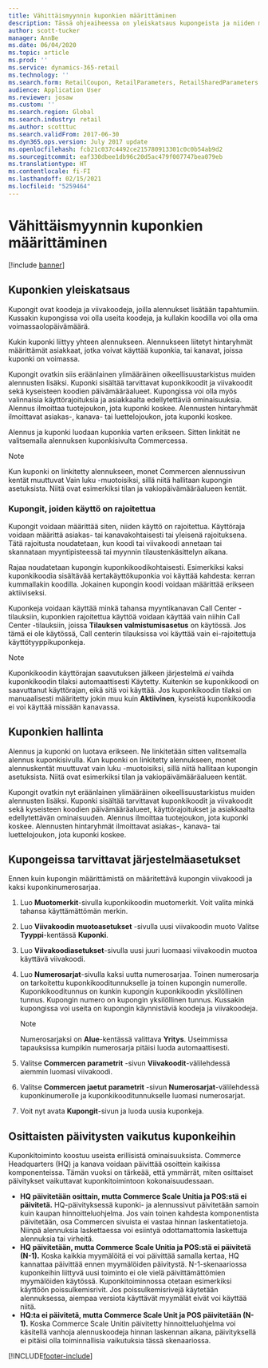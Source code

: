 ```yaml
---
title: Vähittäismyynnin kuponkien määrittäminen
description: Tässä ohjeaiheessa on yleiskatsaus kupongeista ja niiden määrittämisestä.
author: scott-tucker
manager: AnnBe
ms.date: 06/04/2020
ms.topic: article
ms.prod: ''
ms.service: dynamics-365-retail
ms.technology: ''
ms.search.form: RetailCoupon, RetailParameters, RetailSharedParameters
audience: Application User
ms.reviewer: josaw
ms.custom: ''
ms.search.region: Global
ms.search.industry: retail
ms.author: scotttuc
ms.search.validFrom: 2017-06-30
ms.dyn365.ops.version: July 2017 update
ms.openlocfilehash: fcb21c037c4492ce215780913301c0c0b54ab9d2
ms.sourcegitcommit: eaf330dbee1db96c20d5ac479f007747bea079eb
ms.translationtype: HT
ms.contentlocale: fi-FI
ms.lasthandoff: 02/15/2021
ms.locfileid: "5259464"
---
```

# <a name="set-up-coupons-for-retail-sales"></a>Vähittäismyynnin kuponkien määrittäminen

[!include [banner](includes/banner.md)]

## <a name="overview-of-coupons"></a>Kuponkien yleiskatsaus

Kupongit ovat koodeja ja viivakoodeja, joilla alennukset lisätään tapahtumiin. Kussakin kupongissa voi olla useita koodeja, ja kullakin koodilla voi olla oma voimassaolopäivämäärä.

Kukin kuponki liittyy yhteen alennukseen. Alennukseen liitetyt hintaryhmät määrittämät asiakkaat, jotka voivat käyttää kuponkia, tai kanavat, joissa kuponki on voimassa.

Kupongit ovatkin siis eräänlainen ylimääräinen oikeellisuustarkistus muiden alennusten lisäksi. Kuponki sisältää tarvittavat kuponkikoodit ja viivakoodit sekä kyseisteen koodien päivämääräalueet. Kupongissa voi olla myös valinnaisia käyttörajoituksia ja asiakkaalta edellytettäviä ominaisuuksia. Alennus ilmoittaa tuotejoukon, jota kuponki koskee. Alennusten hintaryhmät ilmoittavat asiakas-, kanava- tai luettelojoukon, jota kuponki koskee.

Alennus ja kuponki luodaan kuponkia varten erikseen. Sitten linkität ne valitsemalla alennuksen kuponkisivulta Commercessa.

> [!NOTE]
> Kun kuponki on linkitetty alennukseen, monet Commercen alennussivun kentät muuttuvat Vain luku -muotoisiksi, sillä niitä hallitaan kupongin asetuksista. Niitä ovat esimerkiksi tilan ja vakiopäivämääräalueen kentät.

### <a name="limited-use-coupons"></a>Kupongit, joiden käyttö on rajoitettua

Kupongit voidaan määrittää siten, niiden käyttö on rajoitettua. Käyttöraja voidaan määrittä asiakas- tai kanavakohtaisesti tai yleisenä rajoituksena. Tätä rajoitusta noudatetaan, kun koodi tai viivakoodi annetaan tai skannataan myyntipisteessä tai myynnin tilaustenkäsittelyn aikana.

Rajaa noudatetaan kupongin kuponkikoodikohtaisesti. Esimerkiksi kaksi kuponkikoodia sisältävää kertakäyttökuponkia voi käyttää kahdesta: kerran kummallakin koodilla. Jokainen kupongin koodi voidaan määrittää erikseen aktiiviseksi.

Kuponkeja voidaan käyttää minkä tahansa myyntikanavan Call Center -tilauksiin, kuponkien rajoitettua käyttöä voidaan käyttää vain niihin Call Center -tilauksiin, joissa **Tilauksen valmistumisasetus** on käytössä. Jos tämä ei ole käytössä, Call centerin tilauksissa voi käyttää vain ei-rajoitettuja käyttötyyppikuponkeja.

> [!NOTE]
> Kuponkikoodin käyttörajan saavutuksen jälkeen järjestelmä *ei* vaihda kuponkikoodin tilaksi automaattisesti Käytetty. Kuitenkin se kuponkikoodi on saavuttanut käyttörajan, eikä sitä voi käyttää. Jos kuponkikoodin tilaksi on manuaalisesti määritetty jokin muu kuin **Aktiivinen**, kyseistä kuponkikoodia ei voi käyttää missään kanavassa.  

## <a name="managing-coupons"></a>Kuponkien hallinta

Alennus ja kuponki on luotava erikseen. Ne linkitetään sitten valitsemalla alennus kuponkisivulla. Kun kuponki on linkitetty alennukseen, monet alennuskentät muuttuvat vain luku -muotoisiksi, sillä niitä hallitaan kupongin asetuksista. Niitä ovat esimerkiksi tilan ja vakiopäivämääräalueen kentät.

Kupongit ovatkin nyt eräänlainen ylimääräinen oikeellisuustarkistus muiden alennusten lisäksi. Kuponki sisältää tarvittavat kuponkikoodit ja viivakoodit sekä kyseisteen koodien päivämääräalueet, käyttörajoitukset ja asiakkaalta edellytettävän ominaisuuden. Alennus ilmoittaa tuotejoukon, jota kuponki koskee. Alennusten hintaryhmät ilmoittavat asiakas-, kanava- tai luettelojoukon, jota kuponki koskee.

## <a name="system-setup-for-coupons"></a>Kupongeissa tarvittavat järjestelmäasetukset

Ennen kuin kupongin määrittämistä on määritettävä kupongin viivakoodi ja kaksi kuponkinumerosarjaa.

1. Luo **Muotomerkit**-sivulla kuponkikoodin muotomerkit. Voit valita minkä tahansa käyttämättömän merkin.
2. Luo **Viivakoodin muotoasetukset** -sivulla uusi viivakoodin muoto Valitse **Tyyppi**-kentässä **Kuponki**.
3. Luo **Viivakoodiasetukset**-sivulla uusi juuri luomaasi viivakoodin muotoa käyttävä viivakoodi.
4. Luo **Numerosarjat**-sivulla kaksi uutta numerosarjaa. Toinen numerosarja on tarkoitettu kuponkikooditunnukselle ja toinen kupongin numerolle. Kuponkikooditunnus on kunkin kupongin kuponkikoodin yksilöllinen tunnus. Kupongin numero on kupongin yksilöllinen tunnus. Kussakin kupongissa voi useita on kupongin käynnistäviä koodeja ja viivakoodeja.

    > [!NOTE]
    > Numerosarjaksi on **Alue**-kentässä valittava **Yritys**. Useimmissa tapauksissa kumpikin numerosarja pitäisi luoda automaattisesti.

5. Valitse **Commercen parametrit** -sivun **Viivakoodit**-välilehdessä aiemmin luomasi viivakoodi.
6. Valitse **Commercen jaetut parametrit** -sivun **Numerosarjat**-välilehdessä kuponkinumerolle ja kuponkikooditunnukselle luomasi numerosarjat.
7. Voit nyt avata **Kupongit**-sivun ja luoda uusia kuponkeja.

## <a name="the-effect-of-partial-updates-on-coupons"></a>Osittaisten päivitysten vaikutus kuponkeihin

Kuponkitoiminto koostuu useista erillisistä ominaisuuksista. Commerce Headquarters (HQ) ja kanava voidaan päivittää osoittein kaikissa komponenteissa. Tämän vuoksi on tärkeää, että ymmärrät, miten osittaiset päivitykset vaikuttavat kuponkitoimintoon kokonaisuudessaan.

- **HQ päivitetään osittain, mutta Commerce Scale Unitia ja POS:stä ei päivitetä.** HQ-päivityksessä kuponki- ja alennussivut päivitetään samoin kuin kaupan hinnoitteluohjelma. Jos vain toinen kahdesta komponentista päivitetään, osa Commercen sivuista ei vastaa hinnan laskentatietoja. Niinpä alennuksia laskettaessa voi esiintyä odottamattomia laskettuja alennuksia tai virheitä.
- **HQ päivitetään, mutta Commerce Scale Unitia ja POS:stä ei päivitetä (N-1).** Koska kaikkia myymälöitä ei voi päivittää samalla kertaa, HQ kannattaa päivittää ennen myymälöiden päivitystä. N-1-skenaariossa kuponkeihin liittyvä uusi toiminto ei ole vielä päivittämättömien myymälöiden käytössä. Kuponkitoiminnossa otetaan esimerkiksi käyttöön poissulkemisrivit. Jos poissulkemisrivejä käytetään alennuksessa, aiempaa versiota käyttävät myymälät eivät voi käyttää niitä.
- **HQ:ta ei päivitetä, mutta Commerce Scale Unit ja POS päivitetään (N-1).** Koska Commerce Scale Unitin päivitetty hinnoitteluohjelma voi käsitellä vanhoja alennuskoodeja hinnan laskennan aikana, päivityksellä ei pitäisi olla toiminnallisia vaikutuksia tässä skenaariossa.


[!INCLUDE[footer-include](../includes/footer-banner.md)]